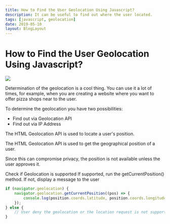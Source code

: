 ```yaml
---
title: How to Find the User Geolocation Using Javascript?
description: It can be useful to find out where the user located.
tags: [javascript, geolocation]
date: 2019-05-10
layout: BlogLayout
---
```


# How to Find the User Geolocation Using Javascript?

![](https://www.webdesignerdepot.com/cdn-origin/uploads/2019/06/featured_ipgeolocationapi.png)

Determination of the geolocation is a cool thing. You can use it a lot of times, for example, when you are creating a website where you want to offer pizza shops near to the user.

To determine the geolocation you have two possibilities:
- Find out via Geolocation API
- Find out via IP Address

The HTML Geolocation API is used to locate a user's position.

The HTML Geolocation API is used to get the geographical position of a user.

Since this can compromise privacy, the position is not available unless the user approves it.

Check if Geolocation is supported
If supported, run the getCurrentPosition() method. If not, display a message to the user

```javascript
if (navigator.geolocation) {
    navigator.geolocation.getCurrentPosition((pos) => {
        console.log(position.coords.latitude, position.coords.longitude)
    });
} else {
    // User deny the geolocation or the location request is not supported
}
```
